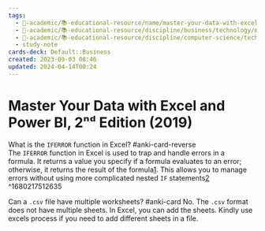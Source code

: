 ```yaml
---
tags:
  - 🔴-academic/📚-educational-resource/name/master-your-data-with-excel-and-power-bi-2nd-edition-2019
  - 🔴-academic/📚-educational-resource/discipline/business/technology/microsoft-excel
  - 🔴-academic/📚-educational-resource/discipline/computer-science/technology/microsoft-excel
  - study-note
cards-deck: Default::Business
created: 2023-09-03 08:46
updated: 2024-04-14T00:24
---
```


# Master Your Data with Excel and Power BI, 2ⁿᵈ Edition (2019)

What is the `IFERROR` function in Excel? #anki-card-reverse 
The <span class="spoiler">`IFERROR`</span> function in Excel is used to trap and handle errors in a formula. It returns a value you specify if a formula evaluates to an error; otherwise, it returns the result of the formula[1](https://support.microsoft.com/en-us/office/iferror-function-c526fd07-caeb-47b8-8bb6-63f3e417f611). This allows you to manage errors without using more complicated nested `IF` statements[2](https://exceljet.net/functions/iferror-function)
^1680217512635

Can a `.csv` file have multiple worksheets? #anki-card 
No. The `.csv` format does not have multiple sheets. In Excel, you can add the sheets. Kindly use excels process if you need to add different sheets in a file.




